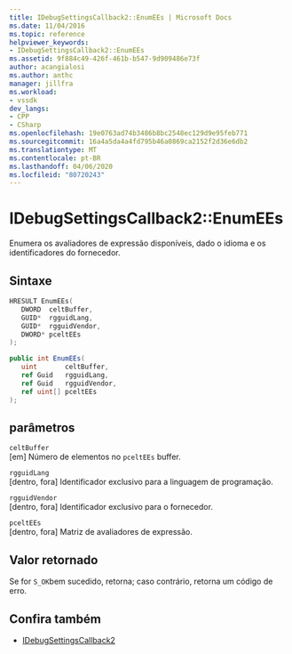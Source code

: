 ```yaml
---
title: IDebugSettingsCallback2::EnumEEs | Microsoft Docs
ms.date: 11/04/2016
ms.topic: reference
helpviewer_keywords:
- IDebugSettingsCallback2::EnumEEs
ms.assetid: 9f884c49-426f-461b-b547-9d909486e73f
author: acangialosi
ms.author: anthc
manager: jillfra
ms.workload:
- vssdk
dev_langs:
- CPP
- CSharp
ms.openlocfilehash: 19e0763ad74b3486b8bc2548ec129d9e95feb771
ms.sourcegitcommit: 16a4a5da4a4fd795b46a0869ca2152f2d36e6db2
ms.translationtype: MT
ms.contentlocale: pt-BR
ms.lasthandoff: 04/06/2020
ms.locfileid: "80720243"
---
```

# <a name="idebugsettingscallback2enumees"></a>IDebugSettingsCallback2::EnumEEs
Enumera os avaliadores de expressão disponíveis, dado o idioma e os identificadores do fornecedor.

## <a name="syntax"></a>Sintaxe

```cpp
HRESULT EnumEEs(
   DWORD  celtBuffer,
   GUID*  rgguidLang,
   GUID*  rgguidVendor,
   DWORD* pceltEEs
);
```

```csharp
public int EnumEEs(
   uint       celtBuffer,
   ref Guid   rgguidLang,
   ref Guid   rgguidVendor,
   ref uint[] pceltEEs
);
```

## <a name="parameters"></a>parâmetros
`celtBuffer`\
[em] Número de elementos no `pceltEEs` buffer.

`rgguidLang`\
[dentro, fora] Identificador exclusivo para a linguagem de programação.

`rgguidVendor`\
[dentro, fora] Identificador exclusivo para o fornecedor.

`pceltEEs`\
[dentro, fora] Matriz de avaliadores de expressão.

## <a name="return-value"></a>Valor retornado
 Se for `S_OK`bem sucedido, retorna; caso contrário, retorna um código de erro.

## <a name="see-also"></a>Confira também
- [IDebugSettingsCallback2](../../../extensibility/debugger/reference/idebugsettingscallback2.md)
